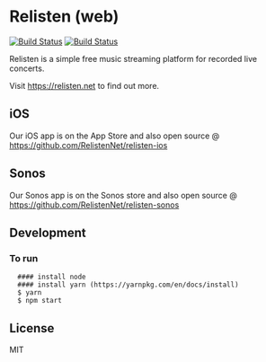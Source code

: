 # Relisten (web)

[![Build Status](https://travis-ci.org/RelistenNet/relisten-web.svg?branch=master)](https://travis-ci.org/RelistenNet/relisten-web) 
[![Build Status](https://ci.alecgorge.com/job/RelistenNet/job/relisten-web/job/master/badge/icon)](https://ci.alecgorge.com/job/RelistenNet/job/relisten-web/job/master/)

Relisten is a simple free music streaming platform for recorded live concerts.

Visit https://relisten.net to find out more.

## iOS
Our iOS app is on the App Store and also open source @ https://github.com/RelistenNet/relisten-ios

## Sonos
Our Sonos app is on the Sonos store and also open source @ https://github.com/RelistenNet/relisten-sonos

## Development

### To run
```
  #### install node
  #### install yarn (https://yarnpkg.com/en/docs/install)
  $ yarn
  $ npm start
```

## License
MIT


